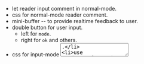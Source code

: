 - let reader input comment in normal-mode.
- css for normal-mode reader comment.
- mini-buffer -- to provide realtime feedback to user.
- double button for user input.
  - left for `mode`.
  - right for `ok` and others.
- css for input-mode <textarea>.
- use `result` to subst pattern variables in body.
- ws and filewatcher.
- per frame schema.
# report on im products
# little
- hand written xml lexer.
  - build xml Node from token by a stack machine.
# test
- use cypress to test control flow.
# error handling
- handle frame parsing error in a general way.
# layout
- `Nav` for navigation -- table of contents, jump to chapters.
# content
- finish chapter 1
# 教学法调查报告。
- 考虑 little book 与所实现的语言之间的关系，
  little book 好像在于给每部分实现代码写测试用例。
  - 并且用到了某个解释范式。
# dialog & im-app ux
- make the dialog looks like im apps.
# canvas
- 涂抹果酱的地方给一个 canvas 画板。
# dialog gen
- 可以生成解释程序运行的对话（程序，参数 -- 对话）。
# for reader
- reader login.
- session to record reading progress.
- let reader answer first, then show the answer.
- let reader make comments, and export new commented books.
# deploy
- fix heroku file.
